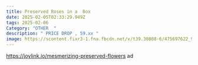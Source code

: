 ```yaml
---
title: Preserved Roses in a  Box
date: 2025-02-05T02:33:29.949Z
tags: 2025-02-06
Category: "OTHER  "
description: " PRICE DROP , 59.xx "
image: https://scontent.fixr3-1.fna.fbcdn.net/v/t39.30808-6/475697622_9707872225903457_7279941569280415101_n.jpg?_nc_cat=107&ccb=1-7&_nc_sid=aa7b47&_nc_ohc=tdHdDx5YqOMQ7kNvgGxvyMi&_nc_oc=AdjB118Fr5v32Br-vsqYUQmfdxxkLgNlg_rvq_BvmcOhYRZNvR5al35Qu2yeRFJBMuNd_ZxRdLlqlrsw03ol-ZUq&_nc_zt=23&_nc_ht=scontent.fixr3-1.fna&_nc_gid=AFGilGOzNM8gUvrF2Ajwm_0&oh=00_AYAW1zT1y2IPzHEVB3EOolUrBMfV6430YVZE1wGL-iKaPw&oe=67A88664
---
```

https://joylink.io/mesmerizing-preserved-flowers   ad